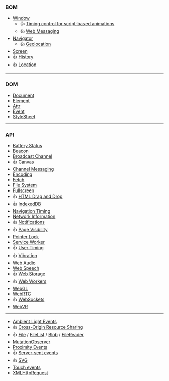 ### BOM
* [Window](https://developer.mozilla.org/en-US/docs/Web/API/Window)
  * :+1: [Timing control for script-based animations](https://developer.mozilla.org/en-US/docs/Web/API/window/requestAnimationFrame)
  * :+1: [Web Messaging](https://developer.mozilla.org/en-US/docs/Web/API/Window/postMessage)
* [Navigator](https://developer.mozilla.org/en-US/docs/Web/API/Navigator)
  * :+1: [Geolocation](https://developer.mozilla.org/en-US/docs/Web/API/Geolocation)
* [Screen](https://developer.mozilla.org/en-US/docs/Web/API/Screen)
* :+1: [History](https://developer.mozilla.org/en-US/docs/Web/API/History)
* :+1: [Location](https://developer.mozilla.org/en-US/docs/Web/API/Location)

***

### DOM
* [Document](https://developer.mozilla.org/en-US/docs/Web/API/Document)
* [Element](https://developer.mozilla.org/en-US/docs/Web/API/Element)
* [Attr](https://developer.mozilla.org/en-US/docs/Web/API/Attr)
* [Event](https://developer.mozilla.org/en-US/docs/Web/API/Event)
* [StyleSheet](https://developer.mozilla.org/en-US/docs/Web/API/StyleSheet)

***

### API
* [Battery Status](https://developer.mozilla.org/en-US/docs/Web/API/Battery_Status_API)
* [Beacon](https://developer.mozilla.org/en-US/docs/Web/API/Beacon_API)
* [Broadcast Channel](https://developer.mozilla.org/en-US/docs/Web/API/Broadcast_Channel_API)
* :+1: [Canvas](https://developer.mozilla.org/en-US/docs/Web/API/Canvas_API)
* [Channel Messaging](https://developer.mozilla.org/en-US/docs/Web/API/Channel_Messaging_API)
* [Encoding](https://developer.mozilla.org/en-US/docs/Web/API/Encoding_API)
* [Fetch](https://developer.mozilla.org/en-US/docs/Web/API/Fetch_API)
* [File System](https://developer.mozilla.org/en-US/docs/Web/API/File_System_API)
* [Fullscreen](https://developer.mozilla.org/en-US/docs/Web/API/Fullscreen_API)
* :+1: [HTML Drag and Drop](https://developer.mozilla.org/en-US/docs/Web/API/HTML_Drag_and_Drop_API)
* :+1: [IndexedDB](https://developer.mozilla.org/en-US/docs/Web/API/IndexedDB_API)
* [Navigation Timing](https://developer.mozilla.org/en-US/docs/Web/API/Navigation_timing_API)
* [Network Information](https://developer.mozilla.org/en-US/docs/Web/API/Network_Information_API)
* :+1: [Notifications](https://developer.mozilla.org/en-US/docs/Web/API/Notifications_API)
* :+1: [Page Visibility](https://developer.mozilla.org/en-US/docs/Web/API/Page_Visibility_API)
* [Pointer Lock](https://developer.mozilla.org/en-US/docs/Web/API/Pointer_Lock_API)
* [Service Worker](https://developer.mozilla.org/en-US/docs/Web/API/Service_Worker_API)
* :+1: [User Timing ](https://developer.mozilla.org/en-US/docs/Web/API/User_Timing_API)
* :+1: [Vibration](https://developer.mozilla.org/en-US/docs/Web/API/Vibration_API)
* [Web Audio](https://developer.mozilla.org/en-US/docs/Web/API/Web_Audio_API)
* [Web Speech](https://developer.mozilla.org/en-US/docs/Web/API/Web_Speech_API)
* :+1: [Web Storage](https://developer.mozilla.org/en-US/docs/Web/API/Web_Storage_API)
* :+1: [Web Workers](https://developer.mozilla.org/en-US/docs/Web/API/Web_Workers_API)
* [WebGL](https://developer.mozilla.org/en-US/docs/Web/API/WebGL_API)
* [WebRTC](https://developer.mozilla.org/en-US/docs/Web/API/WebRTC_API)
* :+1: [WebSockets](https://developer.mozilla.org/en-US/docs/Web/API/WebSockets_API)
* [WebVR](https://developer.mozilla.org/en-US/docs/Web/API/WebVR_API)

***

* [Ambient Light Events](https://developer.mozilla.org/en-US/docs/Web/API/Ambient_Light_Events)
* :+1: [Cross-Origin Resource Sharing](https://developer.mozilla.org/en-US/docs/Web/HTTP/Access_control_CORS)
* :+1: [File](https://developer.mozilla.org/en-US/docs/Web/API/File) / [FileList](https://developer.mozilla.org/en-US/docs/Web/API/FileList) / [Blob](https://developer.mozilla.org/en-US/docs/Web/API/Blob) / [FileReader](https://developer.mozilla.org/en-US/docs/Web/API/FileReader)
* [MutationObserver](https://developer.mozilla.org/en-US/docs/Web/API/MutationObserver)
* [Proximity Events](https://developer.mozilla.org/en-US/docs/Web/API/Proximity_Events)
* :+1: [Server-sent events](https://developer.mozilla.org/en-US/docs/Web/API/Server-sent_events)
* :+1: [SVG](https://developer.mozilla.org/en-US/docs/Web/SVG)
* [Touch events](https://developer.mozilla.org/en-US/docs/Web/API/Touch_events)
* [XMLHttpRequest](https://developer.mozilla.org/en-US/docs/Web/API/XMLHttpRequest)
